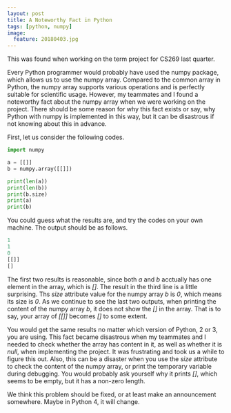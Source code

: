 ```yaml
---
layout: post
title: A Noteworthy Fact in Python
tags: [python, numpy]
image:
  feature: 20180403.jpg
---
```


This was found when working on the term project for CS269 last quarter.

Every Python programmer would probably have used the numpy package, which allows us to use the numpy array. Compared to the common array in Python, the numpy array supports various operations and is perfectly suitable for scientific usage. However, my teammates and I found a noteworthy fact about the numpy array when we were working on the project. There should be some reason for why this fact exists or say, why Python with numpy is implemented in this way, but it can be disastrous if not knowing about this in advance.

First, let us consider the following codes.

~~~ python
import numpy

a = [[]]
b = numpy.array([[]])

print(len(a))
print(len(b))
print(b.size)
print(a)
print(b)
~~~

You could guess what the results are, and try the codes on your own machine. The output should be as follows.

~~~ python
1
1
0
[[]]
[]
~~~

The first two results is reasonable, since both *a* and *b* acctually has one element in the array, which is *[]*. The result in the third line is a little surprising. Ths *size* attribute value for the numpy array *b* is *0*, which means its size is *0*. As we continue to see the last two outputs, when printing the content of the numpy array *b*, it does not show the *[]* in the array. That is to say, your array of *[[]]* becomes *[]* to some extent.

You would get the same results no matter which version of Python, 2 or 3, you are using. This fact became disastrous when my teammates and I needed to check whether the array has content in it, as well as whether it is *null*, when implementing the project. It was frustrating and took us a while to figure this out. Also, this can be a disaster when you use the *size* attribute to check the content of the numpy array, or print the temporary variable during debugging. You would probably ask yourself why it prints *[]*, which seems to be empty, but it has a non-zero length.

We think this problem should be fixed, or at least make an announcement somewhere. Maybe in Python 4, it will change.
